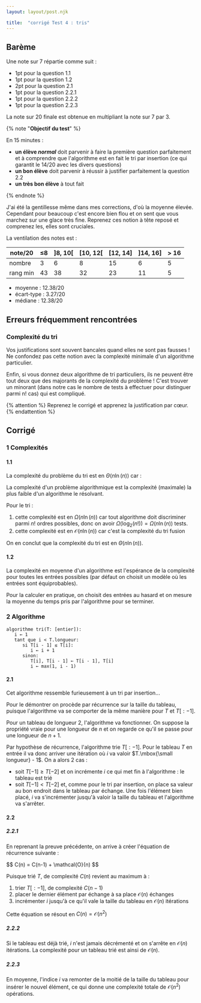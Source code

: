 ```yaml
---
layout: layout/post.njk

title:  "corrigé Test 4 : tris"
---
```


## Barème

Une note sur 7 répartie comme suit :

- 1pt pour la question 1.1
- 1pt pour la question 1.2
- 2pt pour la question 2.1
- 1pt pour la question 2.2.1
- 1pt pour la question 2.2.2
- 1pt pour la question 2.2.3

La note sur $20$ finale est obtenue en multipliant la note sur 7 par $3$.

{% note "**Objectif du test**" %}

En 15 minutes :

- **un élève *normal*** doit parvenir à faire la première question parfaitement et à comprendre que l'algorithme est en fait le tri par insertion (ce qui garantit le 14/20 avec les divers questions)
- **un bon élève** doit parvenir à réussir à justifier parfaitement la question 2.2
- **un très bon élève** à tout fait

{% endnote %}

J'ai été la gentillesse même dans mes corrections, d'où la moyenne élevée. Cependant pour beaucoup c'est encore bien flou et on sent que vous marchez sur une glace très fine. Reprenez ces notion à tête reposé et comprenez les, elles sont cruciales.

La ventilation des notes est :

|note/20  |≤8  | ]8, 10[ | [10, 12[      | [12, 14]    | ]14, 16]  | > 16
|---------|----|------------|------------|-------------|-----------|---------
|nombre   | 3  |  6         |  8         |  15         |  6        | 5
|rang min | 43 | 38         | 32         | 23          |  11       | 5

- moyenne : 12.38/20
- écart-type : 3.27/20
- médiane : 12.38/20

## Erreurs fréquemment rencontrées

### Complexité du tri

Vos justifications sont souvent bancales quand elles ne sont pas fausses ! Ne confondez pas cette notion avec la complexité minimale d'un algorithme particulier.

Enfin, si vous donnez deux algorithme de tri particuliers, ils ne peuvent être tout deux que des majorants de la complexité du problème ! C'est trouver un minorant (dans notre cas le nombre de tests à effectuer pour distinguer parmi n! cas) qui est compliqué.

{% attention %}
Reprenez le corrigé et apprenez la justification par cœur.
{% endattention %}

## Corrigé

### 1 Complexités

#### 1.1

La complexité du problème du tri est en $\Theta(n\ln(n))$ car :

La complexité d'un problème algorithmique est la complexité (maximale) la plus faible d'un algorithme le résolvant.

Pour le tri :

1. cette complexité est en $\Omega(n\ln(n))$ car tout algorithme doit discriminer parmi $n!$ ordres possibles, donc on avoir $\Omega(\log_2(n!)) = \Omega(n\ln(n))$ tests.
2. cette complexité est en $\mathcal{O}(n\ln(n))$ car c'est la complexité du tri fusion

On en conclut que la complexité du tri est en $\Theta(n\ln(n))$.

#### 1.2

La complexité en moyenne d'un algorithme est l'espérance de la complexité pour toutes les entrées possibles (par défaut on choisit un modèle où les entrées sont équiprobables).

Pour la calculer en pratique, on choisit des entrées au hasard et on mesure la moyenne du temps pris par l'algorithme pour se terminer.

### 2 Algorithme

```pseudocode
algorithme tri(T: [entier]):
   i ← 1
   tant que i < T.longueur:
      si T[i - 1] ≤ T[i]:
         i ← i + 1
      sinon:
         T[i], T[i - 1] ← T[i - 1], T[i]
         i ← max(1, i - 1)
```

#### 2.1

Cet algorithme ressemble furieusement à un tri par insertion...

Pour le démontrer on procède par récurrence sur la taille du tableau, puisque l'algorithme va se comporter de la même manière pour $T$ et $T[:-1]$.

Pour un tableau de longueur 2, l'algorithme va fonctionner. On suppose la propriété vraie pour une longueur de $n$ et on regarde ce qu'il se passe pour une longueur de $n+1$.

Par hypothèse de récurrence, l'algorithme trie $T[:-1]$. Pour le tableau $T$ en entrée il va donc arriver une itération où $i$ va valoir $T.\mbox{\small longueur} - 1$. On a alors 2 cas :

- soit $T[-1] \geq T[-2]$ et on incrémente $i$ ce qui met fin à l'algorithme : le tableau est trié
- soit $T[-1] < T[-2]$ et, comme pour le tri par insertion, on place sa valeur au bon endroit dans le tableau par échange. Une fois l'élément bien placé, $i$ va s'incrémenter jusqu'à valoir la taille du tableau et l'algorithme va s'arrêter.

#### 2.2

##### 2.2.1

En reprenant la preuve précédente, on arrive à créer l'équation de récurrence suivante :

<div>
$$
C(n) = C(n-1) + \mathcal{O}(n)
$$
</div>

Puisque trié $T$, de complexité $C(n)$ revient au maximum à :

1. trier $T[:-1]$, de complexité $C(n-1)$
2. placer le dernier élément par échange à sa place $\mathcal{O}(n)$ échanges
3. incrémenter $i$ jusqu'à ce qu'il vale la taille du tableau en $\mathcal{O}(n)$ itérations

Cette équation se résout en $C(n) =  \mathcal{O}(n^2)$

##### 2.2.2

Si le tableau est déjà trié, $i$ n'est jamais décrémenté et on s'arrête en $\mathcal{O}(n)$ itérations. La complexité pour un tableau trié est ainsi de $\mathcal{O}(n)$.

##### 2.2.3

En moyenne, l'indice $i$ va remonter de la moitié de la taille du tableau pour insérer le nouvel élément, ce qui donne une complexité totale de $\mathcal{O}(n^2)$ opérations.
